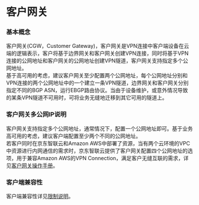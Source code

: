 # 客户网关

### 基本概念

客户网关(CGW，Customer Gateway)，客户网关是VPN连接中客户端设备在云端的逻辑表示，客户将基于边界网关和客户网关创建VPN连接，同时将基于VPN连接的公网地址和客户网关的公网地址创建VPN隧道，客户网关支持指定多个公网地址。 <br />
基于高可用的考虑，建议客户网关至少配置两个公网地址，每个公网地址分别和VPN连接的两个公网地址中的一个建立一条VPN隧道，边界网关和客户网关分别指定不同的BGP ASN，运行EBGP路由协议。当由于设备维护，或意外情况导致的某条VPN隧道不可用时，可将业务无缝地迁移到其它可用的隧道上。

### 客户网关多公网IP说明

客户网关支持指定多个公网地址，通常情况下，配置一个公网地址即可。基于业务高可用的考虑，建议客户端配置至少两个不同的公网地址。<br />
若客户同时在京东智联云和Amazon AWS中部署了资源，当有两个云环境的VPC中资源进行内网通信的需求时，京东智联云提供了客户网关配置四个公网地址的选项，用于兼容Amazon AWS的VPN Connection，满足客户无缝互联的需求，详见[客户网关操作手册](../../Operation-Guide/Customer-Gateway-Management/Customer-Gateway-Configuration.md)。

### 客户端兼容性
客户端兼容性详见[限制说明](../Restrictions.md)。
